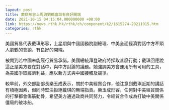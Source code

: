 ```yaml
---
layout: post
title: 戴琪形容上周與劉鶴會談有良好開端
date: 2021-10-15 04:15:04.000000000 +08:00
link: https://news.rthk.hk/rthk/ch/component/k2/1615274-20211015.htm
categories: rthk
---
```


美國貿易代表戴琪形容，上星期與中國國務院副總理、中美全面經濟對話中方牽頭人劉鶴的會談，有良好的開端。

被問到若中國未能履行貿易承諾，美國總統拜登政府將採取甚麼行動；戴琪回應說這正是美方要在對話中，與中方討論的議題。她強調美方會運用所有可用的工具，為美國爭取經濟利益，應以新方式與中國接觸及競爭。

較早前，外交部副部長樂玉成表示，關於中美經貿合作，他注意到戴琪近期的講話有積極因素，但同時堅決拒絕戴琪的無端指責。樂玉成形容，任何對中美經貿關係的打擊都會傷筋動骨，希望美方通過政商共同努力，令經貿合作成為打破中美關係僵局的破冰船。
